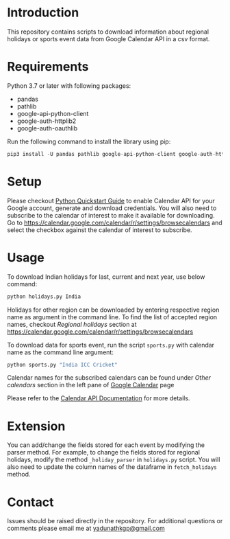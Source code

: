 # Introduction

This repository contains scripts to download information about regional holidays or sports event data from Google Calendar API in a csv format.

# Requirements

Python 3.7 or later with following packages:

- pandas
- pathlib
- google-api-python-client
- google-auth-httplib2
- google-auth-oauthlib

Run the following command to install the library using pip:

```python
pip3 install -U pandas pathlib google-api-python-client google-auth-httplib2 google-auth-oauthlib
```

# Setup

Please checkout [Python Quickstart Guide](https://developers.google.com/calendar/quickstart/python) to enable Calendar API for your Google account, generate and download credentials. You will also need to subscribe to the calendar of interest to make it available for downloading. Go to <https://calendar.google.com/calendar/r/settings/browsecalendars> and select the checkbox against the calendar of interest to subscribe.

# Usage

To download Indian holidays for last, current and next year, use below command:

```python
python holidays.py India
```



Holidays for other region can be downloaded by entering respective region name as argument in the command line. To find the list of accepted region names, checkout *Regional holidays* section at <https://calendar.google.com/calendar/r/settings/browsecalendars>

To download data for sports event, run the script `sports.py` with calendar name as the command line argument:

```python
python sports.py "India ICC Cricket"
```



Calendar names for the subscribed calendars can be found under *Other calendars* section in the left pane of [Google Calendar](https://calendar.google.com/) page 

Please refer to the [Calendar API Documentation](https://developers.google.com/resources/api-libraries/documentation/calendar/v3/python/latest/index.html) for more details.

# Extension

You can add/change the fields stored for each event by modifying the parser method. For example, to change the fields stored for regional holidays, modify the method `_holiday_parser` in `holidays.py` script. You will also need to update the column names of the dataframe in `fetch_holidays` method.

# Contact

Issues should be raised directly in the repository. For additional questions or comments please email me at yadunathkgp@gmail.com

